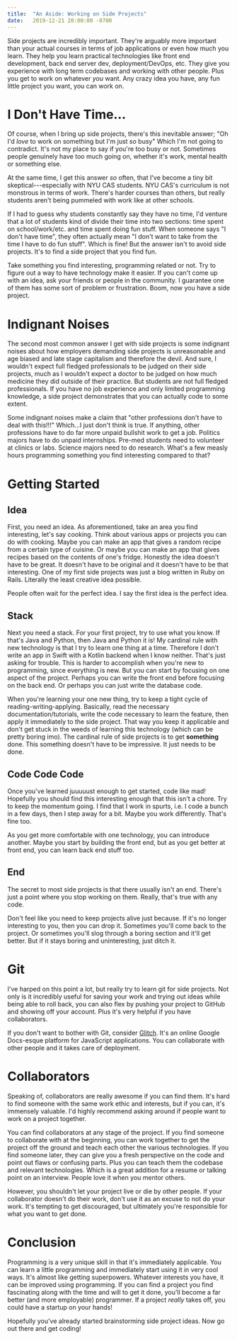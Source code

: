 ```yaml
---
title:  "An Aside: Working on Side Projects"
date:   2019-12-21 20:00:00 -0700
---
```


Side projects are incredibly important. They're arguably more
important than your actual courses in terms of job applications or
even how much you learn. They help you learn practical technologies
like front end development, back end server dev, deployment/DevOps,
etc. They give you experience with long term codebases and working
with other people. Plus you get to work on whatever *you* want. Any
crazy idea you have, any fun little project you want, you can work on.

# I Don't Have Time...

Of course, when I bring up side projects, there's this inevitable
answer; "Oh I'd *love* to work on something but I'm just *so* busy"
Which I'm not going to contradict. It's not my place to say if you're
too busy or not. Sometimes people genuinely have too much going
on, whether it's work, mental health or something else.

At the same time, I get this answer *so* often, that I've become a
tiny bit skeptical---especially with NYU CAS students. NYU CAS's
curriculum is not monstrous in terms of work. There's harder courses
than others, but really students aren't being pummeled with work like
at other schools.

If I had to guess why students constantly say they have no time, I'd
venture that a lot of students kind of divide their time into two
sections: time spent on school/work/etc. and time spent doing fun
stuff. When someone says "I don't have time", they often actually mean
"I don't want to take from the time I have to do fun stuff". Which is
fine! But the answer isn't to avoid side projects. It's to find a
side project that you find fun.

Take something you find interesting, programming related or not. Try
to figure out a way to have technology make it easier. If you can't
come up with an idea, ask your friends or people in the community. I
guarantee one of them has some sort of problem or frustration. Boom,
now you have a side project.

# Indignant Noises

The second most common answer I get with side projects is some
indignant noises about how employers demanding side projects is
unreasonable and age biased and late stage capitalism and therefore
the devil. And sure, I wouldn't expect full fledged professionals to
be judged on their side projects, much as I wouldn't expect a doctor
to be judged on how much medicine they did outside of their
practice. But students are not full fledged professionals. If you have
no job experience and only limited programming knowledge, a side
project demonstrates that you can actually code to some extent.

Some indignant noises make a claim that "other professions don't have
to deal with this!!!" Which...I just don't think is true. If anything,
other professions have to do far more unpaid bullshit work to get a
job. Politics majors have to do unpaid internships. Pre-med students
need to volunteer at clinics or labs. Science majors need to do
research. What's a few measly hours programming something you find
interesting compared to that?

# Getting Started

## Idea

First, you need an idea. As aforementioned, take an area you find
interesting, let's say cooking. Think about various apps or projects
you can do with cooking. Maybe you can make an app that gives a random
recipe from a certain type of cuisine. Or maybe you can make an app
that gives recipes based on the contents of one's fridge. Honestly the
idea doesn't have to be great. It doesn't have to be original and it
doesn't have to be that interesting. One of my first side projects was
just a blog written in Ruby on Rails. Literally the least creative
idea possible.

People often wait for the perfect idea. I say the first idea is the
perfect idea.

## Stack

Next you need a stack. For your first project, try to use what you
know. If that's Java and Python, then Java and Python it is! My
cardinal rule with new technology is that I try to learn one thing at
a time. Therefore I don't write an app in Swift with a Kotlin backend
when I know neither. That's just asking for trouble. This is harder to
accomplish when you're new to programming, since everything is
new. But you can start by focusing on one aspect of the
project. Perhaps you can write the front end before focusing on the
back end. Or perhaps you can just write the database code.

When you're learning your one new thing, try to keep a tight cycle of
reading-writing-applying. Basically, read the necessary
documentation/tutorials, write the code necessary to learn the
feature, then apply it immediately to the side project. That way you
keep it applicable and don't get stuck in the weeds of learning this
technology (which can be pretty boring imo). The cardinal rule of side
projects is to get **something** done. This something doesn't have to
be impressive. It just needs to be done.

## Code Code Code

Once you've learned juuuuust enough to get started, code like mad!
Hopefully you should find this interesting enough that this isn't a
chore. Try to keep the momentum going. I find that I work in spurts,
i.e. I code a bunch in a few days, then I step away for a bit. Maybe
you work differently. That's fine too.

As you get more comfortable with one technology, you can introduce
another. Maybe you start by building the front end, but as you get
better at front end, you can learn back end stuff too.

## End

The secret to most side projects is that there usually isn't an
end. There's just a point where you stop working on them. Really,
that's true with any code.

Don't feel like you need to keep projects alive just because. If it's
no longer interesting to you, then you can drop it. Sometimes you'll
come back to the project. Or sometimes you'll slog through a boring
section and it'll get better. But if it stays boring and
uninteresting, just ditch it.


# Git

I've harped on this point a lot, but really try to learn git for side
projects. Not only is it incredibly useful for saving your work and
trying out ideas while being able to roll back, you can also flex by
pushing your project to GitHub and showing off your account. Plus it's
very helpful if you have collaborators.

If you don't want to bother with Git, consider
[Glitch](https://glitch.com/). It's an online Google Docs-esque
platform for JavaScript applications. You can collaborate with other
people and it takes care of deployment.

# Collaborators

Speaking of, collaborators are really awesome if you can find
them. It's hard to find someone with the same work ethic and
interests, but if you can, it's immensely valuable. I'd highly
recommend asking around if people want to work on a project together.

You can find collaborators at any stage of the project. If you find
someone to collaborate with at the beginning, you can work together to
get the project off the ground and teach each other the various
technologies. If you find someone later, they can give you a fresh
perspective on the code and point out flaws or confusing parts. Plus
you can teach them the codebase and relevant technologies.  Which is a
great addition for a resume or talking point on an interview. People
love it when you mentor others.

However, you shouldn't let your project live or die by other
people. If your collaborator doesn't do their work, don't use it as an
excuse to not do your work. It's tempting to get discouraged, but
ultimately you're responsible for what you want to get done.

# Conclusion

Programming is a very unique skill in that it's immediately
applicable. You can learn a little programming and immediately start
using it in very cool ways. It's almost like getting
superpowers. Whatever interests you have, it can be improved using
programming. If you can find a project you find fascinating along with
the time and will to get it done, you'll become a far better (and more
employable) programmer. If a project *really* takes off, you could
have a startup on your hands!

Hopefully you've already started brainstorming side project ideas. Now
go out there and get coding!

